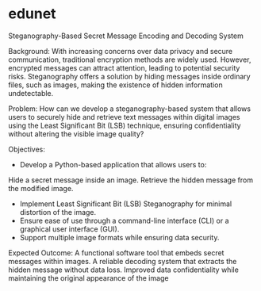 # edunet
Steganography-Based Secret Message Encoding and Decoding System

Background:
With increasing concerns over data privacy and secure communication, traditional encryption methods are widely used. However, encrypted messages can attract attention, leading to potential security risks. Steganography offers a solution by hiding messages inside ordinary files, such as images, making the existence of hidden information undetectable.

Problem:
How can we develop a steganography-based system that allows users to securely hide and retrieve text messages within digital images using the Least Significant Bit (LSB) technique, ensuring confidentiality without altering the visible image quality?

Objectives:
* Develop a Python-based application that allows users to:

Hide a secret message inside an image.
Retrieve the hidden message from the modified image.
* Implement Least Significant Bit (LSB) Steganography for minimal distortion of the image.
* Ensure ease of use through a command-line interface (CLI) or a graphical user interface (GUI).
* Support multiple image formats while ensuring data security.

Expected Outcome:
A functional software tool that embeds secret messages within images.
A reliable decoding system that extracts the hidden message without data loss.
Improved data confidentiality while maintaining the original appearance of the image
